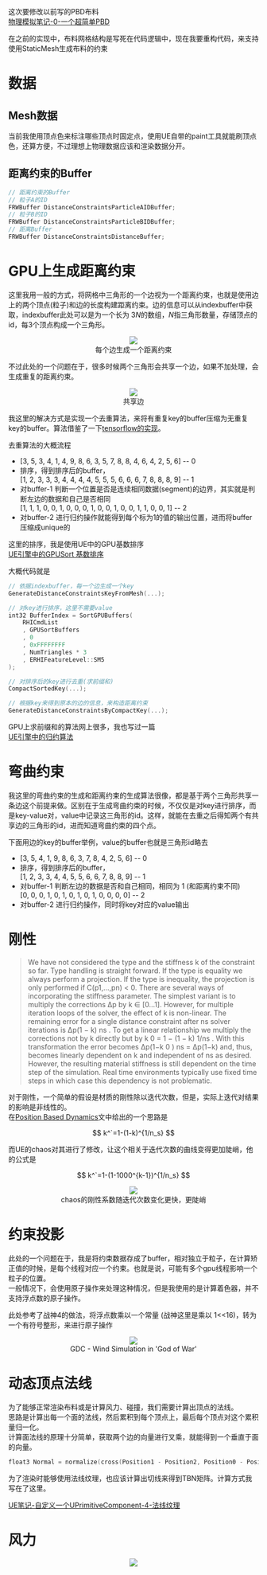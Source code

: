 这次要修改以前写的PBD布料      
[物理模拟笔记-0-一个超简单PBD](https://zhuanlan.zhihu.com/p/449897373)   

在之前的实现中，布料网格结构是写死在代码逻辑中，现在我要重构代码，来支持使用StaticMesh生成布料的约束   

# 数据

## Mesh数据
当前我使用顶点色来标注哪些顶点时固定点，使用UE自带的paint工具就能刷顶点色，还算方便，不过理想上物理数据应该和渲染数据分开。   



## 距离约束的Buffer
```cpp
// 距离约束的Buffer
// 粒子A的ID
FRWBuffer DistanceConstraintsParticleAIDBuffer;
// 粒子B的ID
FRWBuffer DistanceConstraintsParticleBIDBuffer;
// 距离Buffer
FRWBuffer DistanceConstraintsDistanceBuffer;
```

# GPU上生成距离约束
这里我用一般的方式，将网格中三角形的一个边视为一个距离约束，也就是使用边上的两个顶点(粒子)和边的长度构建距离约束。边的信息可以从indexbuffer中获取，indexbuffer此处可以是为一个长为 $3N$的数组，$N$指三角形数量，存储顶点的id，每3个顶点构成一个三角形。   

<div align=center><img src="../../../img/physics/Triangle-Distance-Constraints.png"><div>每个边生成一个距离约束</div></div>   

不过此处的一个问题在于，很多时候两个三角形会共享一个边，如果不加处理，会生成重复的距离约束。   

<div align=center><img src="../../../img/physics/Triangle-Distance-Constraints-2.png"><div>共享边</div></div>   

我这里的解决方式是实现一个去重算法，来将有重复key的buffer压缩为无重复key的buffer。算法借鉴了一下[tensorflow的实现](https://github.com/tensorflow/tensorflow/blob/master/tensorflow/core/kernels/unique_op_gpu.cu.h)。   

去重算法的大概流程  
* [3, 5, 3, 4, 1, 4, 9, 8, 6, 3, 5, 7, 8, 8, 4, 6, 4, 2, 5, 6] -- 0
* 排序，得到排序后的buffer，  
  [1, 2, 3, 3, 3, 4, 4, 4, 4, 5, 5, 5, 6, 6, 6, 7, 8, 8, 8, 9] -- 1  
* 对buffer-1 判断一个位置是否是连续相同数据(segment)的边界，其实就是判断左边的数据和自己是否相同   
  [1, 1, 1, 0, 0, 1, 0, 0, 0, 1, 0, 0, 1, 0, 0, 1, 1, 0, 0, 1] -- 2
* 对buffer-2 进行归约操作就能得到每个标为1的值的输出位置，进而将buffer压缩成unique的

这里的排序，我是使用UE中的GPU基数排序   
[UE引擎中的GPUSort 基数排序](https://zhuanlan.zhihu.com/p/452636510)   

大概代码就是
```cpp
// 依据indexbuffer，每一个边生成一个key
GenerateDistanceConstraintsKeyFromMesh(...);    

// 对key进行排序，这里不需要value
int32 BufferIndex = SortGPUBuffers(
    RHICmdList
    , GPUSortBuffers
    , 0
    , 0xFFFFFFFF
    , NumTriangles * 3
    , ERHIFeatureLevel::SM5
);

// 对排序后的key进行去重(求前缀和)
CompactSortedKey(...);

// 根据key来得到原本的边的信息，来构造距离约束
GenerateDistanceConstraintsByCompactKey(...);
```
GPU上求前缀和的算法网上很多，我也写过一篇     
[UE引擎中的归约算法](https://zhuanlan.zhihu.com/p/452965458)
# 弯曲约束

我这里的弯曲约束的生成和距离约束的生成算法很像，都是基于两个三角形共享一条边这个前提来做。区别在于生成弯曲约束的时候，不仅仅是对key进行排序，而是key-value对，value中记录这三角形的id。这样，就能在去重之后得知两个有共享边的三角形的id，进而知道弯曲约束的四个点。   

下面用边的key的buffer举例，value的buffer也就是三角形id略去
* [3, 5, 4, 1, 9, 8, 6, 3, 7, 8, 4, 2, 5, 6] -- 0
* 排序，得到排序后的buffer，  
  [1, 2, 3, 3, 4, 4, 5, 5, 6, 6, 7, 8, 8, 9] -- 1  
* 对buffer-1 判断左边的数据是否和自己相同，相同为 1 (和距离约束不同)   
  [0, 0, 0, 1, 0, 1, 0, 1, 0, 1, 0, 0, 0, 0] -- 2
* 对buffer-2 进行归约操作，同时将key对应的value输出


# 刚性

>We have not considered the type and the stiffness k of
the constraint so far. Type handling is straight forward. If
the type is equality we always perform a projection. If
the type is inequality, the projection is only performed if
C(p1,...,pn) < 0. There are several ways of incorporating
the stiffness parameter. The simplest variant is to multiply
the corrections ∆p by k ∈ [0...1]. However, for multiple
iteration loops of the solver, the effect of k is non-linear.
The remaining error for a single distance constraint after
ns solver iterations is ∆p(1 − k)
ns
. To get a linear relationship we multiply the corrections not by k directly but by
k
0 = 1 − (1 − k)
1/ns
. With this transformation the error becomes ∆p(1−k
0
)
ns = ∆p(1−k) and, thus, becomes linearly
dependent on k and independent of ns as desired. However,
the resulting material stiffness is still dependent on the time
step of the simulation. Real time environments typically use
fixed time steps in which case this dependency is not problematic.


对于刚性，一个简单的假设是材质的刚性除以迭代次数，但是，实际上迭代对结果的影响是非线性的。  
在[Position Based Dynamics](https://matthias-research.github.io/pages/publications/posBasedDyn.pdf)文中给出的一个思路是  

$$
k^`=1-(1-k)^{1/n_s}
$$  

而UE的chaos对其进行了修改，让这个相关于迭代次数的曲线变得更加陡峭，他的公式是   

$$
k^`=1-(1-1000^{k-1})^{1/n_s}
$$  

<div align=center><img src="../../../img/physics/Stiffness-Chaos-PBD.png"><div>chaos的刚性系数随迭代次数变化更快，更陡峭</div></div>   

# 约束投影
此处的一个问题在于，我是将约束数据存成了buffer，相对独立于粒子，在计算矫正值的时候，是每个线程对应一个约束。也就是说，可能有多个gpu线程影响一个粒子的位置。   
一般情况下，会使用原子操作来处理这种情况，但是我使用的是计算着色器，并不支持浮点数的原子操作。   

此处参考了战神4的做法，将浮点数乘以一个常量 (战神这里是乘以 1<<16)，转为一个有符号整形，来进行原子操作  
<div align=center><img src="../../../img/physics/GodOfWar-Atomic-Add.png"><div>GDC - Wind Simulation in 'God of War'</div></div>   


# 动态顶点法线
为了能够正常渲染布料或是计算风力、碰撞，我们需要计算出顶点的法线。   
思路是计算出每一个面的法线，然后累积到每个顶点上，最后每个顶点对这个累积量归一化。   
计算面法线的原理十分简单，获取两个边的向量进行叉乘，就能得到一个垂直于面的向量。  
```cpp
float3 Normal = normalize(cross(Position1 - Position2, Position0 - Position2));
```  
为了渲染时能够使用法线纹理，也应该计算出切线来得到TBN矩阵。计算方式我写在了这里。    

[UE笔记-自定义一个UPrimitiveComponent-4-法线纹理](https://zhuanlan.zhihu.com/p/544197465)
 

# 风力

<div align=center><img src="../../../img/physics/Wind-Render.png"><div></div></div>   
